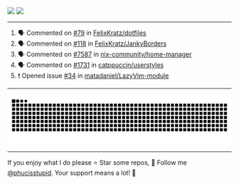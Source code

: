![](https://github-readme-stats.vercel.app/api?username=phucisstupid&show_icons=true&theme=catppuccin_mocha)
![](https://streak-stats.demolab.com?user=phucisstupid&theme=catppuccin_mocha)

---

<!--START_SECTION:activity-->
1. 🗣 Commented on [#79](https://github.com/FelixKratz/dotfiles/pull/79#issuecomment-3146259084) in [FelixKratz/dotfiles](https://github.com/FelixKratz/dotfiles)
2. 🗣 Commented on [#118](https://github.com/FelixKratz/JankyBorders/issues/118#issuecomment-3146258283) in [FelixKratz/JankyBorders](https://github.com/FelixKratz/JankyBorders)
3. 🗣 Commented on [#7587](https://github.com/nix-community/home-manager/pull/7587#issuecomment-3143796592) in [nix-community/home-manager](https://github.com/nix-community/home-manager)
4. 🗣 Commented on [#1731](https://github.com/catppuccin/userstyles/pull/1731#issuecomment-3134605514) in [catppuccin/userstyles](https://github.com/catppuccin/userstyles)
5. ❗ Opened issue [#34](https://github.com/matadaniel/LazyVim-module/issues/34) in [matadaniel/LazyVim-module](https://github.com/matadaniel/LazyVim-module)
<!--END_SECTION:activity-->

---

<picture>
  <source media="(prefers-color-scheme: dark)" srcset="https://raw.githubusercontent.com/phucisstupid/phucisstupid/output/github-contribution-grid-snake-dark.svg">
  <source media="(prefers-color-scheme: light)" srcset="https://raw.githubusercontent.com/phucisstupid/phucisstupid/output/github-contribution-grid-snake.svg">
  <img alt="GitHub Contribution Grid Snake" src="https://raw.githubusercontent.com/phucisstupid/phucisstupid/output/github-contribution-grid-snake.svg">
</picture>

---

If you enjoy what I do please ⭐ Star some repos, 👤 Follow me [@phucisstupid](https://github.com/phucisstupid). Your support means a lot! 💙
